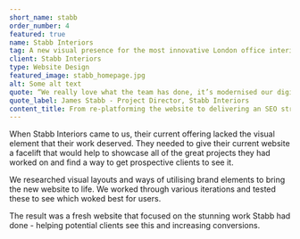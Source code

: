 ```yaml
---
short_name: stabb
order_number: 4
featured: true
name: Stabb Interiors
tag: A new visual presence for the most innovative London office interior agency
client: Stabb Interiors
type: Website Design
featured_image: stabb_homepage.jpg
alt: Some alt text
quote: “We really love what the team has done, it’s modernised our digital presence”
quote_label: James Stabb - Project Director, Stabb Interiors
content_title: From re-platforming the website to delivering an SEO strategy, here’s how väsby helped one of the biggest office fitout companies in the UK.
---
```

<p class="mb-4">When Stabb Interiors came to us, their current offering lacked the visual element that their work deserved. They needed to give their current website a facelift that would help to showcase all of the great projects they had worked on and find a way to get prospective clients to see it.</p>
<p class="mb-4">We researched visual layouts and ways of utilising brand elements to bring the new website to life. We worked through various iterations and tested these to see which woked best for users.</p>
<p>The result was a fresh website that focused on the stunning work Stabb had done - helping potential clients see this and increasing conversions.</p>